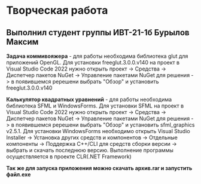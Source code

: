 # Творческая работа
## Выполнил студент группы ИВТ-21-1б Бурылов Максим
**Задача коммивояжера** - для работы необходима библиотека glut для приложений OpenGL. Для установки freeglut.3.0.0.v140 на проект в Visual Studio Code 2022 нужно открыть проект -> Средства -> Диспетчер пакетов NuGet -> Управление пакетами NuGet для решения -> в появившемся ререшени выбрать "Обзор" и установить freeglut.3.0.0.v140

**Калькулятор квадратных уравнений** - для работы необходима библиотека SFML и WindowsForms. Для установки SFML на проект в Visual Studio Code 2022 нужно открыть проект -> Средства -> Диспетчер пакетов NuGet -> Управление пакетами NuGet для решения -> в появившемся ререшени выбрать "Обзор" и установить sfml_graphics v2.5.1. Для установки WindowsForms необходимо открыть Visual Studio Installer -> Установка других средств и компонентов -> Отдельные компоненты -> Поддержка C++/CLI для средств сборки версии -> выбрать и скачать последнюю версию. Выполнение программы осуществляется в проекте CLR(.NET Framework)

**Так же для запуска приложения можно скачать архив.rar и запустить файл.exe**
